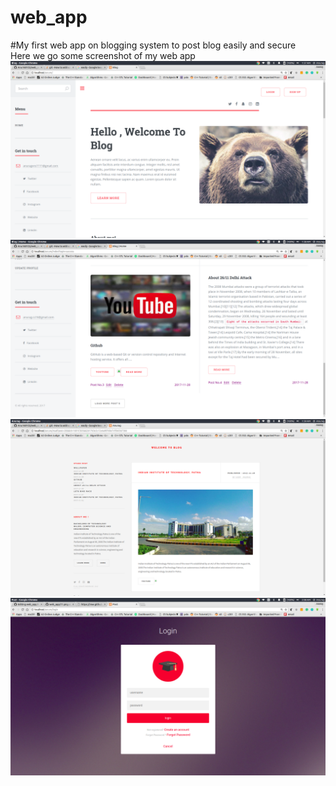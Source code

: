 # web_app
#My first web app on blogging system to post  blog easily and secure<br>
Here we go some screenshot of my web app</br>
[![ScreenShot](https://github.com/Anu1601CS/web_app/blob/master/login_system/images/11.png)](#features)
[![ScreenShot](https://github.com/Anu1601CS/web_app/blob/master/login_system/images/12.png)](#features)
[![ScreenShot](https://github.com/Anu1601CS/web_app/blob/master/login_system/images/13.png)](#features)
[![ScreenShot](https://github.com/Anu1601CS/web_app/blob/master/login_system/images/14.png)](#features)

